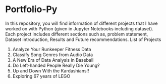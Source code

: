 # Portfolio-Py
In this repository, you will find information of different projects that I have worked on with Python (given in Jupyter Notebooks including dataset). 
Each project includes different sections such as, problem statement, Dataset introduction, Results and Future recommendations.
List of Projects
1. Analyze Your Runkeeper Fitness Data 
2. Classify Song Genres from Audio Data
3. A New Era of Data Analysis in Baseball
4. Do Left-handed People Really Die Young? 
5. Up and Down With the Kardashians!!
6. Exploring 67 years of LEGO
